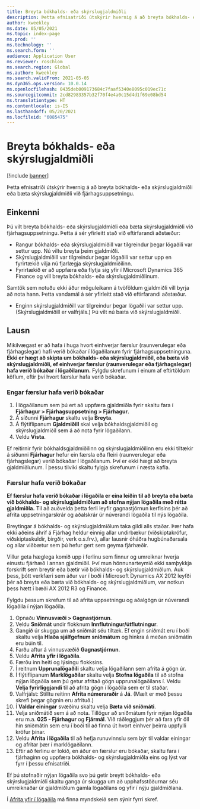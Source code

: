 ```yaml
---
title: Breyta bókhalds- eða skýrslugjaldmiðli
description: Þetta efnisatriði útskýrir hvernig á að breyta bókhalds- eða skýrslugjaldmiðli eða bæta skýrslugjaldmiðli við fjárhagsuppsetningu.
author: kweekley
ms.date: 05/05/2021
ms.topic: index-page
ms.prod: ''
ms.technology: ''
ms.search.form: ''
audience: Application User
ms.reviewer: roschlom
ms.search.region: Global
ms.author: kweekley
ms.search.validFrom: 2021-05-05
ms.dyn365.ops.version: 10.0.14
ms.openlocfilehash: 0435deb009173684c7faaf5340e8095c019ec71c
ms.sourcegitcommit: 2cd82983357b32f70f4e4a0c15d4d1f69e08bd54
ms.translationtype: HT
ms.contentlocale: is-IS
ms.lasthandoff: 05/20/2021
ms.locfileid: "6085475"
---
```

# <a name="change-the-accounting-or-reporting-currency"></a>Breyta bókhalds- eða skýrslugjaldmiðli

[!include [banner](../includes/banner.md)]

Þetta efnisatriði útskýrir hvernig á að breyta bókhalds- eða skýrslugjaldmiðli eða bæta skýrslugjaldmiðli við fjárhagsuppsetningu.

## <a name="symptom"></a>Einkenni

Þú vilt breyta bókhalds- eða skýrslugjaldmiðli eða bæta skýrslugjaldmiðli við fjárhagsuppsetningu. Þetta á sér yfirleitt stað við eftirfarandi aðstæður:

- Rangur bókhalds- eða skýrslugjaldmiðill var tilgreindur þegar lögaðili var settur upp. Nú viltu breyta þeim gjaldmiðli.
- Skýrslugjaldmiðill var tilgreindur þegar lögaðili var settur upp en fyrirtækið vilja nú fjarlægja skýrslugjaldmiðilinn.
- Fyrirtækið er að uppfæra eða flytja sig yfir í Microsoft Dynamics 365 Finance og vill breyta bókhalds- eða skýrslugjaldmiðlinum.

Samtök sem notuðu ekki áður möguleikann á tvöföldum gjaldmiðli vill byrja að nota hann. Þetta vandamál á sér yfirleitt stað við eftirfarandi aðstæður.

- Enginn skýrslugjaldmiðill var tilgreindur þegar lögaðili var settur upp. (Skýrslugjaldmiðill er valfrjáls.) Þú vilt nú bæta við skýrslugjaldmiðli.

## <a name="resolution"></a>Lausn

Mikilvægast er að hafa í huga hvort einhverjar færslur (raunverulegar eða fjárhagslegar) hafi verið bókaðar í lögaðilanum fyrir fjárhagsuppsetninguna. **Ekki er hægt að skipta um bókhalds- eða skýrslugjaldmiðil, eða bæta við skýrslugjaldmiðli, ef einhverjar færslur (raunverulegar eða fjárhagslegar) hafa verið bókaðar í lögaðilanum.** Fylgdu skrefunum í einum af eftirtöldum köflum, eftir því hvort færslur hafa verið bókaðar.

### <a name="no-transactions-have-been-posted"></a>Engar færslur hafa verið bókaðar

1. Í lögaðilanum sem þú ert að uppfæra gjaldmiðla fyrir skaltu fara í **Fjárhagur \> Fjárhagsuppsetning \> Fjárhagur**.
2. Á síðunni **Fjárhagur** skaltu velja **Breyta**.
3. Á flýtiflipanum **Gjaldmiðill** skal velja bókhaldsgjaldmiðil og skýrslugjaldmiðil sem á að nota fyrir lögaðilann.
4. Veldu **Vista**.

Ef reitirnir fyrir bókhaldsgjaldmiðilinn og skýrslugjaldmiðilinn eru ekki tiltækir á síðunni **Fjárhagur** hefur ein færsla eða fleiri (raunverulegar eða fjárhagslegar) verið bókaðar í lögaðilanum. Því er ekki hægt að breyta gjaldmiðlunum. Í þessu tilviki skaltu fylgja skrefunum í næsta kafla.

### <a name="transactions-have-been-posted"></a>Færslur hafa verið bókaðar

**Ef færslur hafa verið bókaðar í lögaðila er eina leiðin til að breyta eða bæta við bókhalds- og skýrslugjaldmiðlum að stofna nýjan lögaðila með rétta gjaldmiðla.** Til að auðvelda þetta ferli leyfir gagnastjórnun kerfisins þér að afrita uppsetningarskrár og aðalskrár úr núverandi lögaðila til nýs lögaðila.

Breytingar á bókhalds- og skýrslugjaldmiðlum taka gildi alls staðar. Þær hafa ekki aðeins áhrif á Fjárhag heldur einnig allar undirbækur (viðskiptakröfur, viðskiptaskuldir, birgðir, verk o.s.frv.), allar lausnir óháðra hugbúnaðarsala og allar viðbætur sem þú hefur gert sem geyma fjárhæðir.

Villur geta hæglega komið upp í ferlinu sem finnur og umreiknar hverja einustu fjárhæð í annan gjaldmiðil. Því mun hönnunarteymið ekki samþykkja forskrift sem breytir eða bætir við bókhalds- og skýrslugjaldmiðlum. Auk þess, þótt verkfæri sem áður var í boði í Microsoft Dynamics AX 2012 leyfði þér að breyta eða bæta við bókhalds- og skýrslugjaldmiðlum, var notkun þess hætt í bæði AX 2012 R3 og Finance.

Fylgdu þessum skrefum til að afrita uppsetningu og aðalgögn úr núverandi lögaðila í nýjan lögaðila.

1. Opnaðu **Vinnusvæði \> Gagnastjórnun**.
2. Veldu **Sniðmát** undir flokknum **Innflutningur/útflutningur**.
3. Gangið úr skugga um að sniðmát séu tiltæk. Ef engin sniðmát eru í boði skaltu velja **Hlaða sjálfgefnum sniðmátum** og hinkra á meðan sniðmátin eru búin til.
4. Farðu aftur á vinnusvæðið **Gagnastjórnun**.
5. Veldu **Afrita yfir í lögaðila**.
6. Færðu inn heiti og lýsingu flokksins.
7. Í reitnum **Upprunalögaðili** skaltu velja lögaðilann sem afrita á gögn úr.
8. Í flýtiflipanum **Marklögaðilar** skaltu velja **Stofna lögaðila** til að stofna nýjan lögaðila sem þú getur afritað gögn upprunalögaðilans í. Veldu **Velja fyrirliggjandi** til að afrita gögn í lögaðila sem er til staðar.
9. Valfrjálst: Stilltu reitinn **Afrita númeraraðir** á **Já**. (Mælt er með þessu skrefi þegar gögnin eru afrituð.)
10. Í **Valdar einingar** svæðinu skaltu velja **Bæta við sniðmáti**.
11. Velja sniðmátið sem á að nota. Tillögur að sniðmátum fyrir nýjan lögaðila eru m.a. **025 - Fjárhagur** og **Fjármál**. Við ráðleggjum þér að fara yfir öll hin sniðmátin sem eru í boði til að finna út hvort einhver þeirra uppfylli kröfur þínar.
12. Veldu **Afrita í lögaðila** til að hefja runuvinnslu sem býr til valdar einingar og afritar þær í marklögaðilann.
13. Eftir að ferlinu er lokið, en áður en færslur eru bókaðar, skaltu fara í fjárhaginn og uppfæra bókhalds- og skýrslugjaldmiðla eins og lýst var fyrr í þessu efnisatriði.

Ef þú stofnaðir nýjan lögaðila svo þú getir breytt bókhalds- eða skýrslugjaldmiðli skaltu ganga úr skugga um að upphafsstöðurnar séu umreiknaðar úr gjaldmiðlum gamla lögaðilans og yfir í nýju gjaldmiðlana.

Í [Afrita yfir í lögaðila](https://community.dynamics.com/365/b/techtalks/posts/copy-into-legal-entity-october-24-2017) má finna myndskeið sem sýnir fyrri skref.

